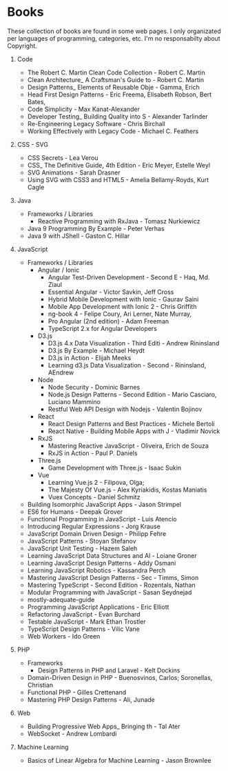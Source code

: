 # Books

These collection of books are found in some web pages. I only organizated per languages of programming, categories, etc. I'm no responsabilty about Copyright.

1. Code

   - The Robert C. Martin Clean Code Collection - Robert C. Martin
   - Clean Architecture\_ A Craftsman's Guide to - Robert C. Martin
   - Design Patterns\_ Elements of Reusable Obje - Gamma, Erich
   - Head First Design Patterns - Eric Freema, Elisabeth Robson, Bert Bates,
   - Code Simplicity - Max Kanat-Alexander
   - Developer Testing\_ Building Quality into S - Alexander Tarlinder
   - Re-Engineering Legacy Software - Chris Birchall
   - Working Effectively with Legacy Code - Michael C. Feathers

2. CSS - SVG

   - CSS Secrets - Lea Verou
   - CSS\_ The Definitive Guide, 4th Edition - Eric Meyer, Estelle Weyl
   - SVG Animations - Sarah Drasner
   - Using SVG with CSS3 and HTML5 - Amelia Bellamy-Royds, Kurt Cagle

3. Java

   - Frameworks / Libraries
     - Reactive Programming with RxJava - Tomasz Nurkiewicz
   - Java 9 Programming By Example - Peter Verhas
   - Java 9 with JShell - Gaston C. Hillar

4. JavaScript

   - Frameworks / Libraries
     - Angular / Ionic
       - Angular Test-Driven Development - Second E - Haq, Md. Ziaul
       - Essential Angular - Victor Savkin, Jeff Cross
       - Hybrid Mobile Development with Ionic - Gaurav Saini
       - Mobile App Development with Ionic 2 - Chris Griffith
       - ng-book 4 - Felipe Coury, Ari Lerner, Nate Murray,
       - Pro Angular (2nd edition) - Adam Freeman
       - TypeScript 2.x for Angular Developers
     - D3.js
       - D3.js 4.x Data Visualization - Third Editi - Andrew Rininsland
       - D3.js By Example - Michael Heydt
       - D3.js in Action - Elijah Meeks
       - Learning d3.js Data Visualization - Second - Rininsland, AEndrew
     - Node
       - Node Security - Dominic Barnes
       - Node.js Design Patterns - Second Edition - Mario Casciaro, Luciano Mammino
       - Restful Web API Design with Nodejs - Valentin Bojinov
     - React
       - React Design Patterns and Best Practices - Michele Bertoli
       - React Native - Building Mobile Apps with J - Vladimir Novick
     - RxJS
       - Mastering Reactive JavaScript - Oliveira, Erich de Souza
       - RxJS in Action - Paul P. Daniels
     - Three.js
       - Game Development with Three.js - Isaac Sukin
     - Vue
       - Learning Vue.js 2 - Filipova, Olga;
       - The Majesty Of Vue.js - Alex Kyriakidis, Kostas Maniatis
       - Vuex Concepts - Daniel Schmitz
   - Building Isomorphic JavaScript Apps - Jason Strimpel
   - ES6 for Humans - Deepak Grover
   - Functional Programming in JavaScript - Luis Atencio
   - Introducing Regular Expressions - Jorg Krause
   - JavaScript Domain Driven Design - Philipp Fehre
   - JavaScript Patterns - Stoyan Stefanov
   - JavaScript Unit Testing - Hazem Saleh
   - Learning JavaScript Data Structures and Al - Loiane Groner
   - Learning JavaScript Design Patterns - Addy Osmani
   - Learning JavaScript Robotics - Kassandra Perch
   - Mastering JavaScript Design Patterns - Sec - Timms, Simon
   - Mastering TypeScript - Second Edition - Rozentals, Nathan
   - Modular Programming with JavaScript - Sasan Seydnejad
   - mostly-adequate-guide
   - Programming JavaScript Applications - Eric Elliott
   - Refactoring JavaScript - Evan Burchard
   - Testable JavaScript - Mark Ethan Trostler
   - TypeScript Design Patterns - Vilic Vane
   - Web Workers - Ido Green

5. PHP

   - Frameworks
     - Design Patterns in PHP and Laravel - Kelt Dockins
   - Domain-Driven Design in PHP - Buenosvinos, Carlos; Soronellas, Christian
   - Functional PHP - Gilles Crettenand
   - Mastering PHP Design Patterns - Ali, Junade

6. Web
   - Building Progressive Web Apps\_ Bringing th - Tal Ater
   - WebSocket - Andrew Lombardi
7. Machine Learning
   - Basics of Linear Algebra for Machine Learning - Jason Brownlee
